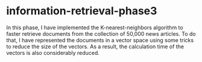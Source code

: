 # information-retrieval-phase3
In this phase, I have implemented the K-nearest-neighbors algorithm to faster retrieve documents from the collection of 50,000 news articles. To do that, I have represented the documents in a vector space using some tricks to reduce the size of the vectors. As a result, the calculation time of the vectors is also considerably reduced.
